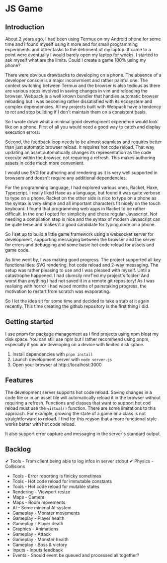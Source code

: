 # JS Game

## Introduction

About 2 years ago, I had been using Termux on my Android phone for some time and I found myself using it more and for small programming experiments and other tasks to the detriment of my laptop. It came to a point were eventually I would barely open my laptop for weeks. I started to ask myself what are the limits. Could I create a game 100% using my phone?

There were obvious drawbacks to developing on a phone. The absence of a developer console is a major inconvrnient and rather painful one. The context switching between Termux and the browser is also tedious as there are various steps involved in saving changes in vim and reloading the browser. Webpack is a well known bundler that handles automatic browser reloading but I was becoming rather dissatisfied with its ecosystem and complex dependencies. All my projects built with Webpack have a tendency to rot and stop building if I don't maintain them on a consistent basis.

So I wrote down what a minimal good development experience would look like on a phone. First of all you would need a good way to catch and display execution errors. 

Second, the feedback loop needs to be almost seamless and requires better than just automatic browser reload. It requires hot code reload. That way updating an asset automatically changes its representation as the code execute within the browser, not requiring a refresh. This makes authoring assets in code much more convenient.

I would use SVG for authoring and rendering as it is very well supported in browsers and doesn't require any additional dependencies.

For the programming language, I had explored various ones, Racket, Haxe, Typescript. I really liked Haxe as a language, but found it was quite verbose to type on a phone. Racket on the other side is nice to type on a phone as the syntax is very simple and all important characters fit nicely on the touch keyboard. I found that programming web apps in Racket to be rather difficult. In the end I opted for simplicity and chose regular Javascript. Not needing a compilation step is nice and the syntax of modern Javascript can be quite terse and makes it a good candidate for typing code on a phone.

So I set up to build a little game framework using a websocket server for development, supporting messaging between the browser and the server for errors and debugging and some basic hot code reload for assets and game code. 

As time went by, I was making good progress. The project supported all key functionalities: SVG rendering, hot code reload and 2-way messaging. The setup was rather pleasing to use and I was pleased with myself. Until a catastrophe happened. I had clumsily rmrf'ed my project's folder! And worst than anything I had not saved it in a remote git repository! As I was realising with horror I had wiped months of painstaking progress, the motivation to restart from scratch was evaporating.

So I let the idea sit for some time and decided to take a stab at it again recently. This time creating the github repository is the first thing I did.

## Getting started

I use pnpm for package management as I find projects using npm bloat my disk space. You can still use npm but I rather recommend using pnpm, especially if you are developing on a device with limited disk space.

1. Install dependencies with `pnpm install`
2. Launch development server with `node server.js`
3. Open your browser at http://localhost:3000

## Features

The development server supports hot code reload. Saving changes in a code file or in an asset file will automatically reload it in the browser without requiring a refresh. Functions and classes that want to support hot cod reload must use the `virtual()` function. There are some limitations to this approach. For example, growing the state of a game or a class is not straightforward to reload. I find for this reason that a more functional style works better with hot code reload.

It also support error capture and messaging in the server's standard output.

## Backlog

✔ Tools - From client being able to log infos in server stdout
✔ Physics - Collisions
- Tools - Error reporting is finicky sometimes
- Tools - Hot code reload for immutable constants
- Tools - Hot code reload for mutable states
- Rendering - Viewport resize
- Maps - Camera
- Maps - Room movements
- AI - Some minimal AI system
- Gameplay - Monster movements
- Gameplay - Player health
- Gameplay - Player death
- Graphics - Animations
- Gameplay - Attack
- Gameplay - Monster health
- Gameplay - Boss & victory
- Inputs - Inputs feedback
- Events - Should event be queued and processed all together?

